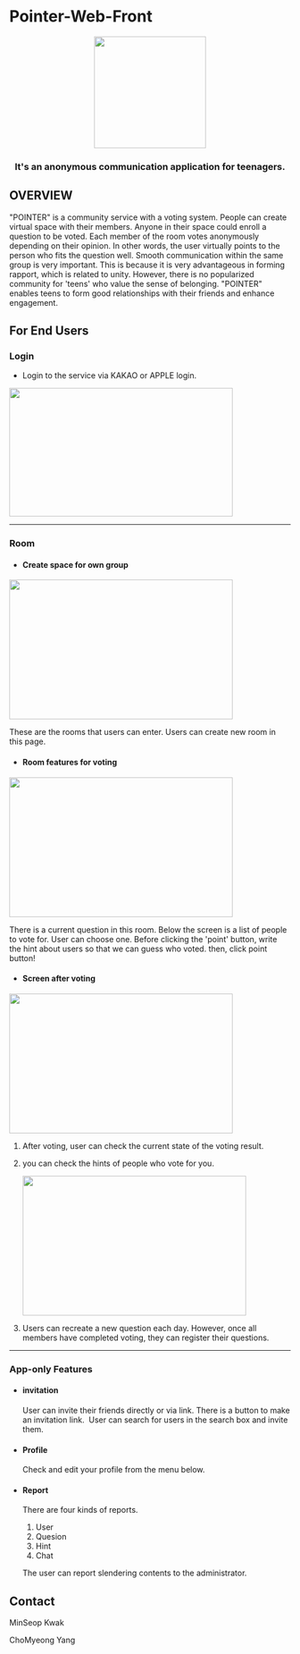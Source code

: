 # Pointer-Web-Front
<div align="center">
  <img src="https://github.com/user-attachments/assets/06d84a07-298f-4b65-8ff8-bcd50d22331f" width="200" height="200"/>
  <h3>
  It's an anonymous communication application for teenagers.
  </h3>
</div>

## OVERVIEW
"POINTER" is a community service with a voting system. People can create virtual space with their members. Anyone in their space could enroll a question to be voted.
Each member of the room votes anonymously depending on their opinion. In other words, the user virtually points to the person who fits the question well. Smooth communication within the same group is very important. This is because it is very advantageous in forming rapport, which is related to unity. However, there is no popularized community for 'teens' who value the sense of belonging. "POINTER" enables teens to form good relationships with their friends and enhance engagement.

## For End Users

### Login 
- Login to the service via KAKAO or APPLE login.
<img src="https://github.com/user-attachments/assets/cde90848-46f5-43dd-a10c-efd5b6a10334" width="400" height="230">
<hr>

### Room 
* #### Create space for own group
<img src="https://github.com/user-attachments/assets/2cee2194-6396-45c7-8cec-42c2df4c600f" width="400" height="250">

These are the rooms that users can enter. Users can create new room in this page.
 
* #### Room features for voting
<img src="https://github.com/user-attachments/assets/025bf922-1fa3-4e9b-b302-65864bc681c0" width="400" height="250">

  There is a current question in this room. Below the screen is a list of people to vote for. User can choose one.
  Before clicking the 'point' button, write the hint about users so that we can guess who voted.
  then, click point button!
  
* #### Screen after voting
<img src="https://github.com/user-attachments/assets/70c8d837-bf9c-4151-bc71-f68214cbba02" width="400" height="250">

  1. After voting, user can check the current state of the voting result.
  2. you can check the hints of people who vote for you.
    <div>
      <img src="https://github.com/user-attachments/assets/6185cbb3-3673-42e0-8e87-c1a31229b62c" width="400" height="250">
    </div>

  3. Users can recreate a new question each day. However, once all members have completed voting, they can register their questions.

<hr>

### App-only Features

* #### invitation

  User can invite their friends directly or via link.
  There is a button to make an invitation link. 
  User can search for users in the search box and invite them.

* #### Profile

  Check and edit your profile from the menu below.

* #### Report

  There are four kinds of reports.
    1. User
    2. Quesion
    3. Hint
    4. Chat
  
  The user can report slendering contents to the administrator.

## Contact
MinSeop Kwak 

ChoMyeong Yang

